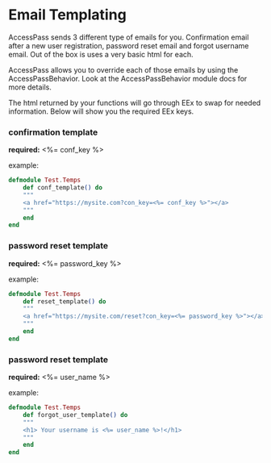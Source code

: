 # Email Templating
AccessPass sends 3 different type of emails for you. Confirmation email after a new user registration, password reset email and forgot username email. Out of the box is uses a very basic html for each.

AccessPass allows you to override each of those emails by using the AccessPassBehavior. Look at the AccessPassBehavior module docs for more details.

The html returned by your functions will go through EEx to swap for needed information. Below will show you the required EEx keys.

### confirmation template

<b>required:</b> <%= conf_key %>

example:

```elixir
defmodule Test.Temps
	def conf_template() do
	"""
	<a href="https://mysite.com?con_key=<%= conf_key %>"></a>
	"""
	end
end
```

### password reset template

<b>required:</b> <%= password_key %>

example:

```elixir
defmodule Test.Temps
	def reset_template() do
	"""
	<a href="https://mysite.com/reset?con_key=<%= password_key %>"></a>
	"""
	end
end
```

### password reset template

<b>required:</b> <%= user_name %>

example:

```elixir
defmodule Test.Temps
	def forgot_user_template() do
	"""
	<h1> Your username is <%= user_name %>!</h1>
	"""
	end
end
```